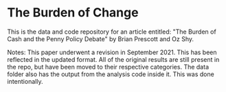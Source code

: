 # The Burden of Change

This is the data and code repository for an article entitled: "The Burden of Cash and the Penny Policy Debate"
by Brian Prescott and Oz Shy. 

Notes: This paper underwent a revision in September 2021. This has been reflected in the updated format. All of the original results are still present in the repo, but have been moved to their respective categories. The data folder also has the output from the analysis code inside it. This was done intentionally.
